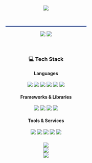 <p align="center">
  <br>
  <a href="https://git.io/typing-svg">
    <img src="https://readme-typing-svg.demolab.com?font=Dancing+Script&size=40&pause=1000&color=668EF7&center=true&vCenter=true&width=435&lines=Welcome+to+Jongho's+GitHub" />  
  </a>
  <br><br><br>
</p>

<div align="center">
  <hr style="width: 50%; border: 1px solid #668EF7;">
</div>

<div align="center">
  <img src="https://img.shields.io/badge/Email-668EF7?style=flat-square&logoColor=white" />
  <img src="https://img.shields.io/badge/jongho5378@gmail.com-000000?style=flat-square&logoColor=white" />
  <br><br><br>
</div>

<div align="center">
  <h3>💻 Tech Stack</h3>
  
  <h4>Languages</h4>
  <img src="https://img.shields.io/badge/Dart-0175C2?style=flat-square&logo=dart&logoColor=white" />
  <img src="https://img.shields.io/badge/Python-3776AB?style=flat-square&logo=python&logoColor=white" />
  <img src="https://img.shields.io/badge/Java-ED8B00?style=flat-square&logo=openjdk&logoColor=white" />
  <img src="https://img.shields.io/badge/JavaScript-F7DF1E?style=flat-square&logo=javascript&logoColor=black" />
  <img src="https://img.shields.io/badge/HTML5-E34F26?style=flat-square&logo=html5&logoColor=white" />
  <img src="https://img.shields.io/badge/CSS3-1572B6?style=flat-square&logo=css3&logoColor=white" />
  
  <h4>Frameworks & Libraries</h4>
  <img src="https://img.shields.io/badge/Spring-6DB33F?style=flat-square&logo=spring&logoColor=white" />
  <img src="https://img.shields.io/badge/Flutter-02569B?style=flat-square&logo=flutter&logoColor=white" />
  <img src="https://img.shields.io/badge/React_Native-20232A?style=flat-square&logo=react&logoColor=61DAFB" />
  <img src="https://img.shields.io/badge/Node.js-43853D?style=flat-square&logo=node.js&logoColor=white" />
  
  <h4>Tools & Services</h4>
  <img src="https://img.shields.io/badge/Firebase-039BE5?style=flat-square&logo=Firebase&logoColor=white" />
  <img src="https://img.shields.io/badge/MySQL-00000F?style=flat-square&logo=mysql&logoColor=white" />
  <img src="https://img.shields.io/badge/Figma-F24E1E?style=flat-square&logo=figma&logoColor=white" />
  <img src="https://img.shields.io/badge/OpenCV-27338e?style=flat-square&logo=OpenCV&logoColor=white" />
  <img src="https://img.shields.io/badge/MediaPipe-0097A7?style=flat-square&logoColor=white" />
</div>

<div align="center">
  <h3> </h3>
  
  <img src="https://skillicons.dev/icons?i=dart,python,java,js,html,css" />
  <br>
  <img src="https://skillicons.dev/icons?i=spring,flutter,nodejs,firebase,mysql,figma" />
  <br>
  <img src="https://skillicons.dev/icons?i=opencv" />
</div>
